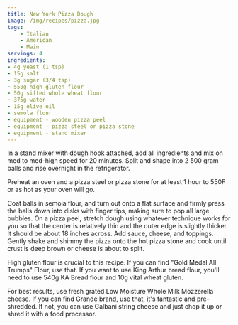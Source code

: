 ```yaml
---
title: New York Pizza Dough
image: /img/recipes/pizza.jpg
tags:
    - Italian
    - American
    - Main
servings: 4
ingredients:
- 4g yeast (1 tsp)
- 15g salt
- 3g sugar (3/4 tsp)
- 550g high gluten flour
- 50g sifted whole wheat flour
- 375g water
- 15g olive oil
- semola flour
- equipment - wooden pizza peel
- equipment - pizza steel or pizza stone
- equipment - stand mixer
---
```


In a stand mixer with dough hook attached, add all ingredients and mix on med to med-high speed for 20 minutes. Split and shape into 2 500 gram balls and rise overnight in the refrigerator.

Preheat an oven and a pizza steel or pizza stone for at least 1 hour to 550F or as hot as your oven will go.

Coat balls in semola flour, and turn out onto a flat surface and firmly press the balls down into disks with finger tips, making sure to pop all large bubbles. On a pizza peel, stretch dough using whatever technique works for you so that the center is relatively thin and the outer edge is slightly thicker. It should be about 18 inches across. Add sauce, cheese, and toppings. Gently shake and shimmy the pizza onto the hot pizza stone and cook until crust is deep brown or cheese is about to split.

High gluten flour is crucial to this recipe. If you can find "Gold Medal All Trumps" Flour, use that. If you want to use King Arthur bread flour, you'll need to use 540g KA Bread flour and 10g vital wheat gluten.

For best results, use fresh grated Low Moisture Whole Milk Mozzerella cheese. If you can find Grande brand, use that, it's fantastic and pre-shredded. If not, you can use Galbani string cheese and just chop it up or shred it with a food processor.